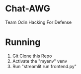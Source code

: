 # Chat-AWG
Team Odin Hacking For Defense 



# Running 
1. Git Clone this Repo
2. Activate the "myenv" venv
3. Run "streamlit run frontend.py"

